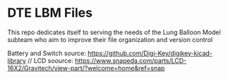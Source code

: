 # DTE LBM Files
This repo dedicates itself to serving the needs of the Lung Balloon Model subteam who aim to improve their file organization and version control

Battery and Switch source: https://github.com/Digi-Key/digikey-kicad-library //
LCD soource: https://www.snapeda.com/parts/LCD-16X2/Gravitech/view-part/?welcome=home&ref=snap
